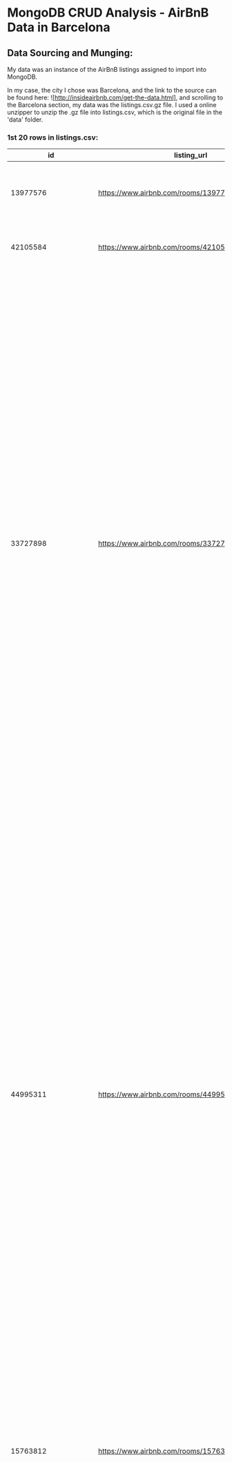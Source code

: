 # MongoDB CRUD Analysis - AirBnB Data in Barcelona
## Data Sourcing and Munging:

My data was an instance of the AirBnB listings assigned to import into MongoDB. 

In my case, the city I chose was Barcelona, and the link to the source can be found here: ![http://insideairbnb.com/get-the-data.html], and scrolling to the Barcelona section, my data was the listings.csv.gz file. I used a online unzipper to unzip the .gz file into listings.csv, which is the original file in the 'data' folder. 

### 1st 20 rows in listings.csv:

|id                |listing_url                                    |scrape_id     |last_scraped|source         |name                                                         |description                                                                                                                                                                                                                                                                                                                                                                                                                                                                                                                                                                                                                                                                                                                                                                                                                                                                                                                                                                                                                             |neighborhood_overview                                                                                                                                                                                                                                                                                                                                                                                                                                                                                                                                                                                                                                                                                                                                                                                                                                                                                                                                                                                                                   |picture_url                                                                                                               |host_id  |host_url                                   |host_name             |host_since|host_location          |host_about                                                                                                                                                                                                                                                                                                                                                                                                                                                                                                                                                                                                                                                                                                                                                                                                                                                                                                                                                                                                                                                                      |host_response_time|host_response_rate|host_acceptance_rate|host_is_superhost|host_thumbnail_url                                                                                        |host_picture_url                                                                                             |host_neighbourhood             |host_listings_count|host_total_listings_count|host_verifications              |host_has_profile_pic|host_identity_verified|neighbourhood              |neighbourhood_cleansed               |neighbourhood_group_cleansed|latitude          |longitude         |property_type              |room_type      |accommodates|bathrooms|bathrooms_text|bedrooms|beds|amenities                                                                                                                                                                                                                                                                                                                                                                                                                                                                                                                                                                                                                                                                                                                                                                                                                                                                                                                                                                                                                                                                                                                                                                                                                                                                                                                                                                                                           |price  |minimum_nights|maximum_nights|minimum_minimum_nights|maximum_minimum_nights|minimum_maximum_nights|maximum_maximum_nights|minimum_nights_avg_ntm|maximum_nights_avg_ntm|calendar_updated|has_availability|availability_30|availability_60|availability_90|availability_365|calendar_last_scraped|number_of_reviews|number_of_reviews_ltm|number_of_reviews_l30d|first_review|last_review|review_scores_rating|review_scores_accuracy|review_scores_cleanliness|review_scores_checkin|review_scores_communication|review_scores_location|review_scores_value|license    |instant_bookable|calculated_host_listings_count|calculated_host_listings_count_entire_homes|calculated_host_listings_count_private_rooms|calculated_host_listings_count_shared_rooms|reviews_per_month|
|------------------|-----------------------------------------------|--------------|------------|---------------|-------------------------------------------------------------|----------------------------------------------------------------------------------------------------------------------------------------------------------------------------------------------------------------------------------------------------------------------------------------------------------------------------------------------------------------------------------------------------------------------------------------------------------------------------------------------------------------------------------------------------------------------------------------------------------------------------------------------------------------------------------------------------------------------------------------------------------------------------------------------------------------------------------------------------------------------------------------------------------------------------------------------------------------------------------------------------------------------------------------|----------------------------------------------------------------------------------------------------------------------------------------------------------------------------------------------------------------------------------------------------------------------------------------------------------------------------------------------------------------------------------------------------------------------------------------------------------------------------------------------------------------------------------------------------------------------------------------------------------------------------------------------------------------------------------------------------------------------------------------------------------------------------------------------------------------------------------------------------------------------------------------------------------------------------------------------------------------------------------------------------------------------------------------|--------------------------------------------------------------------------------------------------------------------------|---------|-------------------------------------------|----------------------|----------|-----------------------|--------------------------------------------------------------------------------------------------------------------------------------------------------------------------------------------------------------------------------------------------------------------------------------------------------------------------------------------------------------------------------------------------------------------------------------------------------------------------------------------------------------------------------------------------------------------------------------------------------------------------------------------------------------------------------------------------------------------------------------------------------------------------------------------------------------------------------------------------------------------------------------------------------------------------------------------------------------------------------------------------------------------------------------------------------------------------------|------------------|------------------|--------------------|-----------------|----------------------------------------------------------------------------------------------------------|-------------------------------------------------------------------------------------------------------------|-------------------------------|-------------------|-------------------------|--------------------------------|--------------------|----------------------|---------------------------|-------------------------------------|----------------------------|------------------|------------------|---------------------------|---------------|------------|---------|--------------|--------|----|--------------------------------------------------------------------------------------------------------------------------------------------------------------------------------------------------------------------------------------------------------------------------------------------------------------------------------------------------------------------------------------------------------------------------------------------------------------------------------------------------------------------------------------------------------------------------------------------------------------------------------------------------------------------------------------------------------------------------------------------------------------------------------------------------------------------------------------------------------------------------------------------------------------------------------------------------------------------------------------------------------------------------------------------------------------------------------------------------------------------------------------------------------------------------------------------------------------------------------------------------------------------------------------------------------------------------------------------------------------------------------------------------------------------|-------|--------------|--------------|----------------------|----------------------|----------------------|----------------------|----------------------|----------------------|----------------|----------------|---------------|---------------|---------------|----------------|---------------------|-----------------|---------------------|----------------------|------------|-----------|--------------------|----------------------|-------------------------|---------------------|---------------------------|----------------------|-------------------|-----------|----------------|------------------------------|-------------------------------------------|--------------------------------------------|-------------------------------------------|-----------------|
|13977576          |https://www.airbnb.com/rooms/13977576          |20230314070701|2023-03-14  |previous scrape|Habitación individual es Barcelona                           |Mi alojamiento es bueno para aventureros y viajeros de negocios.                                                                                                                                                                                                                                                                                                                                                                                                                                                                                                                                                                                                                                                                                                                                                                                                                                                                                                                                                                        |                                                                                                                                                                                                                                                                                                                                                                                                                                                                                                                                                                                                                                                                                                                                                                                                                                                                                                                                                                                                                                        |https://a0.muscache.com/pictures/7a6e9767-bd4e-48f2-b5b8-55089e0392a4.jpg                                                 |64903899 |https://www.airbnb.com/users/show/64903899 |Carolina              |2016-03-29|Paris, France          |                                                                                                                                                                                                                                                                                                                                                                                                                                                                                                                                                                                                                                                                                                                                                                                                                                                                                                                                                                                                                                                                                |N/A               |N/A               |N/A                 |f                |https://a0.muscache.com/im/pictures/user/529cb931-774b-4efa-a37a-6d7752b37624.jpg?aki_policy=profile_small|https://a0.muscache.com/im/pictures/user/529cb931-774b-4efa-a37a-6d7752b37624.jpg?aki_policy=profile_x_medium|Sants-Montjuïc                 |1                  |1                        |['email', 'phone']              |t                   |t                     |                           |Hostafrancs                          |Sants-Montjuïc              |41.37254          |2.14485           |Private room in rental unit|Private room   |1           |         |1 bath        |1       |1   |["Essentials", "Iron", "Hangers", "Wifi", "Elevator", "Kitchen", "Washer", "Dryer"]                                                                                                                                                                                                                                                                                                                                                                                                                                                                                                                                                                                                                                                                                                                                                                                                                                                                                                                                                                                                                                                                                                                                                                                                                                                                                                                                 |$12.00 |1             |1125          |1                     |1                     |1125                  |1125                  |1.0                   |1125.0                |                |t               |0              |0              |0              |0               |2023-03-14           |1                |0                    |0                     |2016-07-13  |2016-07-13 |0.0                 |                      |                         |                     |                           |                      |                   |           |f               |1                             |0                                          |1                                           |0                                          |0.01             |
|42105584          |https://www.airbnb.com/rooms/42105584          |20230314070701|2023-03-14  |previous scrape|Habitación M&D                                               |<b>License number</b><br />Exempt                                                                                                                                                                                                                                                                                                                                                                                                                                                                                                                                                                                                                                                                                                                                                                                                                                                                                                                                                                                                       |                                                                                                                                                                                                                                                                                                                                                                                                                                                                                                                                                                                                                                                                                                                                                                                                                                                                                                                                                                                                                                        |https://a0.muscache.com/pictures/7342e586-6ea5-49e5-bbda-30e49f0c99d2.jpg                                                 |333969184|https://www.airbnb.com/users/show/333969184|Midian                |2020-02-06|Barcelona, Spain       |Soy brasileña  soy buena persona                                                                                                                                                                                                                                                                                                                                                                                                                                                                                                                                                                                                                                                                                                                                                                                                                                                                                                                                                                                                                                                |N/A               |N/A               |N/A                 |f                |https://a0.muscache.com/im/pictures/user/733c6ed4-ffe1-4db5-a219-33077aa41e07.jpg?aki_policy=profile_small|https://a0.muscache.com/im/pictures/user/733c6ed4-ffe1-4db5-a219-33077aa41e07.jpg?aki_policy=profile_x_medium|                               |1                  |2                        |['email', 'phone']              |t                   |t                     |                           |la Prosperitat                       |Nou Barris                  |41.43948          |2.1781            |Private room in rental unit|Private room   |1           |         |1 shared bath |        |1   |["Hot water", "Elevator", "Kitchen", "TV", "Smoking allowed"]                                                                                                                                                                                                                                                                                                                                                                                                                                                                                                                                                                                                                                                                                                                                                                                                                                                                                                                                                                                                                                                                                                                                                                                                                                                                                                                                                       |$25.00 |2             |1125          |2                     |2                     |1125                  |1125                  |2.0                   |1125.0                |                |t               |0              |0              |0              |0               |2023-03-14           |0                |0                    |0                     |            |           |                    |                      |                         |                     |                           |                      |                   |Exempt     |f               |1                             |0                                          |1                                           |0                                          |                 |
|33727898          |https://www.airbnb.com/rooms/33727898          |20230314070701|2023-03-14  |city scrape    |Spacious and bright apartment next to Plaza España           |Hi friends! Welcome to this apartment located near Plaza España for families, people in business trips and quiet/respectful groups only! If you are coming for business, many fairs are usually held in the conference hall right in front, and if you are on holidays, you'll also find some tourist spots nearby, as well as great public transportation options to visit the main city hot spots and the beach. The area where it's located has a mall, shops, bars, restaurants and playpens too!<br /><br /><b>The space</b><br />This beautiful apartment has 3 bedrooms, 1 bathroom, 1 toilet, a fully-equipped kitchen and a bright living room. We hope you enjoy your stay and feel at home in it!<br /><br /><b>License number</b><br />HUTB-008684                                                                                                                                                                                                                                                                          |The apartment is located in the Eixample quarter. Whatever you need you'll find it around: a TIC (Tourist Information Centre), lots of diverse shops, supermarkets, bars, restaurants, a big mall (Las Arenas), playpens, and many more!                                                                                                                                                                                                                                                                                                                                                                                                                                                                                                                                                                                                                                                                                                                                                                                                |https://a0.muscache.com/pictures/44066458-5997-446e-acd2-a8996b131132.jpg                                                 |251710733|https://www.airbnb.com/users/show/251710733|Magda                 |2019-03-28|                       |Hello! I'm Magda, nice to meet you! I wish you a great stay in Barcelona, one of the most beautiful cities in the world. If you need anything I'll help you gladly! Check my guidebook in case you want to know a bit more about specific city spots, as well as places to rest and enjoy our gastronomy.   Hola! Soy Magda, encantada de conocerte! Espero que pases una magnífica estancia en Barcelona, una de las ciudades más bonitas del mundo. Si necesitas cualquier cosa te ayudaré con mucho gusto. Echa un vistazo a mi guía de la ciudad si te apetece saber más sobre sus mejores lugares, tanto para visitar como para disfrutar de nuestra deliciosa gastronomía.                                                                                                                                                                                                                                                                                                                                                                                                |within an hour    |100%              |92%                 |t                |https://a0.muscache.com/im/pictures/user/57c4bc59-a3a0-429e-8438-904b57489588.jpg?aki_policy=profile_small|https://a0.muscache.com/im/pictures/user/57c4bc59-a3a0-429e-8438-904b57489588.jpg?aki_policy=profile_x_medium|Sant Antoni                    |4                  |4                        |['email', 'phone']              |t                   |t                     |Barcelona, Catalunya, Spain|Sant Antoni                          |Eixample                    |41.37585          |2.15412           |Entire rental unit         |Entire home/apt|5           |         |1.5 baths     |3       |5   |["Laundromat nearby", "Oven", "Window AC unit", "Toaster", "Wine glasses", "Drying rack for clothing", "Smoke alarm", "Cleaning products", "Freezer", "Fire extinguisher", "Children\u2019s dinnerware", "Coffee maker: Nespresso", "Microwave", "Hot water", "Radiant heating", "HDTV", "Carbon monoxide alarm", "Shampoo", "Conditioner", "High chair", "Iron", "Hair dryer", "Wifi", "Cooking basics", "Kitchen", "Free washer \u2013 In unit", "Shower gel", "Outlet covers", "Books and reading material", "Baking sheet", "Dining table", "Extra pillows and blankets", "Pack \u2019n play/Travel crib", "Single level home", "Host greets you", "Essentials", "Hot water kettle", "Hangers", "Elevator", "Paid parking off premises", "Dishes and silverware", "Coffee", "Bed linens", "Rice maker", "Clothing storage: closet", "Dishwasher", "Refrigerator", "Luggage dropoff allowed", "Blender", "First aid kit"]                                                                                                                                                                                                                                                                                                                                                                                                                                                                                        |$300.00|4             |30            |4                     |4                     |1125                  |1125                  |4.0                   |1125.0                |                |t               |22             |48             |74             |164             |2023-03-14           |30               |18                   |1                     |2019-04-19  |2023-02-21 |5.0                 |4.97                  |4.97                     |5.0                  |5.0                        |4.83                  |4.73               |HUTB-008684|f               |4                             |4                                          |0                                           |0                                          |0.63             |
|44995311          |https://www.airbnb.com/rooms/44995311          |20230314070701|2023-03-14  |city scrape    |Single Room, City Center, Private Bathroom                   |Goya Hostel is a hostel located in the center of Barcelona, next to Urquinaona and Plaça Catalunya. We offer rooms with private bathrooms and a communal lounge with sofas, reading area and coffee machine. All rooms have TV, air conditioning, heating, free high-speed WiFi connection and access to the hostel's terrace. The hostel has a reception and cleaning team ready to help you and make you feel at home.<br /><br /><b>The space</b><br />Our single rooms offer a comfortable double bed, TV, wardrobe, private bathroom inside the room, air conditioning with remote control, heating and free high-speed WiFi internet access.<br /><br />The bathroom has a shower and sink; as well as all the necessary personal hygiene amenities (gel, shampoo, hair dryer ...).<br /><br /><b>Guest access</b><br />The room and bathroom are rented independently, the guest has access to shared common areas such as the reception, the reading room or the rear terrace.<br /><br /><b>Other things to note</b><br />Tasa |The Eixample, which translates as "widening" because it is the newest part of the city, is a large area north of Plaça de Catalunya to the left and Passeig de Gràcia to the right.<br /><br />In fact, this place is an extension of the city that benefited a lot thanks to the ingenious urban planning that was in the hands of the Catalan engineer Cerdá during the 1850s. Cerdá had a weakness for straight lines, which is why the entire area is arranged on a grid and each block has an internal patio. This means that it is very difficult to get lost in the Eixample and, as a consequence, very easy to find places.<br /><br />Today, the Eixample is famous because most of Barcelona's art nouveau masterpieces are located there and because it is a high-class residential area with many shops.<br /><br />The right part of the Eixample is the oldest and therefore has a more impressive architecture, although in reality there is not a great difference between the two parts.<br /><br />The Passeig de Grà|https://a0.muscache.com/pictures/af651bc2-8dff-4815-8294-da4390e68713.jpg                                                 |363074093|https://www.airbnb.com/users/show/363074093|Hostal                |2020-08-18|Barcelona, Spain       |Ubicado en el Eixample de Barcelona, junto a Plaça Catalunya, el Hostal Goya ofrece 19 cómodas y acogedoras habitaciones; así como un trato cercano y familiar a todos sus clientes. Nuestras habitaciones disponen de baño privado y todo lo necesario para hacerte sentir como en casa.   Además, contamos con zonas comunes donde puedes relajarte mientras lees o disfrutas de un café tras un día explorando la increíble ciudad de Barcelona.   Todo el equipo de Hostal Goya hará que tu estancia con nosotros sea inolvidable. ¡Te esperamos!                                                                                                                                                                                                                                                                                                                                                                                                                                                                                                                           |within an hour    |92%               |100%                |f                |https://a0.muscache.com/im/pictures/user/f55f6d97-2a80-4a1a-91be-487f5422bdd3.jpg?aki_policy=profile_small|https://a0.muscache.com/im/pictures/user/f55f6d97-2a80-4a1a-91be-487f5422bdd3.jpg?aki_policy=profile_x_medium|                               |7                  |8                        |['email', 'phone']              |t                   |t                     |Barcelona, Catalunya, Spain|la Dreta de l'Eixample               |Eixample                    |41.3889           |2.17272           |Private room in hostel     |Private room   |1           |         |1 private bath|1       |1   |["Smoke alarm", "Fire extinguisher", "Hot water", "Shampoo", "Air conditioning", "Iron", "Hair dryer", "Wifi", "Shower gel", "Extra pillows and blankets", "Essentials", "Hangers", "Paid parking off premises", "Bed linens", "Lock on bedroom door", "Private entrance", "Breakfast", "Private living room", "Luggage dropoff allowed", "Heating", "Long term stays allowed", "TV", "First aid kit"]                                                                                                                                                                                                                                                                                                                                                                                                                                                                                                                                                                                                                                                                                                                                                                                                                                                                                                                                                                                                              |$83.00 |1             |1125          |1                     |3                     |15                    |15                    |1.6                   |15.0                  |                |t               |3              |21             |30             |233             |2023-03-14           |11               |9                    |0                     |2021-11-25  |2022-11-23 |4.82                |4.91                  |4.73                     |4.91                 |4.64                       |4.91                  |4.73               |HUTB-265656|t               |7                             |1                                          |6                                           |0                                          |0.69             |
|15763812          |https://www.airbnb.com/rooms/15763812          |20230314070701|2023-03-14  |city scrape    |HABITACIÓN PLAZA ESPAÑA                                      |Lugares de interés: Poble Espanyol, CaixaForum Barcelona, y El Sortidor. Te va a encantar mi lugar debido a la ubicación, la gente, el ambiente, las zonas exteriores, y El vecindario. Mi alojamiento es bueno para parejas y viajeros de negocios.<br /><br /><b>License number</b><br />Exempt                                                                                                                                                                                                                                                                                                                                                                                                                                                                                                                                                                                                                                                                                                                                       |                                                                                                                                                                                                                                                                                                                                                                                                                                                                                                                                                                                                                                                                                                                                                                                                                                                                                                                                                                                                                                        |https://a0.muscache.com/pictures/1bccbbbc-4b78-4de6-af8d-1d96494c183d.jpg                                                 |101927904|https://www.airbnb.com/users/show/101927904|James                 |2016-10-31|Barcelona, Spain       |Casa de familia amable, agradable y servicial.                                                                                                                                                                                                                                                                                                                                                                                                                                                                                                                                                                                                                                                                                                                                                                                                                                                                                                                                                                                                                                  |within an hour    |100%              |100%                |f                |https://a0.muscache.com/im/pictures/user/1884abad-9226-4293-852f-fb0337eef549.jpg?aki_policy=profile_small|https://a0.muscache.com/im/pictures/user/1884abad-9226-4293-852f-fb0337eef549.jpg?aki_policy=profile_x_medium|El Poble-sec                   |1                  |2                        |['email', 'phone']              |t                   |t                     |                           |el Poble Sec                         |Sants-Montjuïc              |41.37271          |2.15723           |Private room in rental unit|Private room   |2           |         |1 shared bath |1       |    |["Shampoo", "Essentials", "Iron", "Hair dryer", "Hangers", "Wifi", "Heating", "Elevator", "Washer"]                                                                                                                                                                                                                                                                                                                                                                                                                                                                                                                                                                                                                                                                                                                                                                                                                                                                                                                                                                                                                                                                                                                                                                                                                                                                                                                 |$38.00 |2             |1125          |2                     |2                     |1125                  |1125                  |2.0                   |1125.0                |                |t               |5              |7              |10             |21              |2023-03-14           |70               |5                    |5                     |2017-01-03  |2023-03-03 |4.75                |4.9                   |4.94                     |4.96                 |4.67                       |4.88                  |4.6                |Exempt     |t               |1                             |0                                          |1                                           |0                                          |0.93             |
|803393140432518554|https://www.airbnb.com/rooms/803393140432518554|20230314070701|2023-03-14  |city scrape    |New Amazing 2 bedroom apartment in Rambla del                |Beautiful 2 bedroom apartment in one of the best streets in Barcelona. Full bathroom with  bathtub, 2 double bedroom (1 queen size bed and 1 twin bed). It also has a private balcony and parking available in the same building.<br /><br /><b>The space</b><br />Beautiful 2 bedroom apartment in one of the best streets in Barcelona. Full bathroom with  bathtub, 2 double bedroom (1 queen size bed and 2 single beds). It also has a private balcony and parking available in the same building. <br /> <br />The apartment is 66m2, big open space living room that is 25m2 with a sofa bed, in case you need it.  <br />The apartment is fully equipped with washing machine, dishwasher, tv, wifi, microwave, cooking pans, pots... <br /> <br />Just 15 minutes walking the bogatell beach in barcelona city. 4 metro stops from the city center. The apartment is located in "La Rambla del Poblenou" street, which has plenty of bars and restaurants and is the heart of the Poblenou neighborhood.  <br /> <br />You can |                                                                                                                                                                                                                                                                                                                                                                                                                                                                                                                                                                                                                                                                                                                                                                                                                                                                                                                                                                                                                                        |https://a0.muscache.com/pictures/prohost-api/Hosting-803393140432518554/original/6bbe0280-1d0c-4755-9c6b-b0314b251c22.jpeg|127482361|https://www.airbnb.com/users/show/127482361|Apkeys                |2017-04-25|Barcelona, Spain       |En Apkeys trabajamos para que nuestros huéspedes disfruten de su estancia en nuestros apartamentos. Ofrecemos servicios de atención a nuestros clientes con el fin de que dispongan de todo el tiempo posible para disfrutar de la ciudad.                                                                                                                                                                                                                                                                                                                                                                                                                                                                                                                                                                                                                                                                                                                                                                                                                                      |within an hour    |100%              |99%                 |f                |https://a0.muscache.com/im/pictures/user/1f96fa43-6968-4672-acd0-35efcd9bfad7.jpg?aki_policy=profile_small|https://a0.muscache.com/im/pictures/user/1f96fa43-6968-4672-acd0-35efcd9bfad7.jpg?aki_policy=profile_x_medium|La Barceloneta                 |9                  |17                       |['email', 'phone']              |t                   |t                     |                           |el Poblenou                          |Sant Martí                  |41.40377585637154 |2.195743910898761 |Entire rental unit         |Entire home/apt|5           |         |1 bath        |2       |4   |["Coffee maker", "Oven", "Toaster", "Wine glasses", "Freezer", "Washer", "Microwave", "Hot water", "Shampoo", "Air conditioning", "Iron", "Stove", "Hair dryer", "Wifi", "Cooking basics", "Kitchen", "Single level home", "Essentials", "Patio or balcony", "Hangers", "Elevator", "Bathtub", "Dishes and silverware", "Bed linens", "Dedicated workspace", "Refrigerator", "Heating", "Long term stays allowed", "TV"]                                                                                                                                                                                                                                                                                                                                                                                                                                                                                                                                                                                                                                                                                                                                                                                                                                                                                                                                                                                            |$125.00|1             |1125          |2                     |4                     |1125                  |1125                  |3.9                   |1125.0                |                |t               |8              |22             |37             |285             |2023-03-14           |1                |1                    |1                     |2023-02-15  |2023-02-15 |4.0                 |4.0                   |3.0                      |4.0                  |4.0                        |4.0                   |3.0                |HUTB-008725|f               |8                             |8                                          |0                                           |0                                          |1                |
|780199485511285785|https://www.airbnb.com/rooms/780199485511285785|20230314070701|2023-03-14  |city scrape    |Cozy apartment very central                                  |<b>License number</b><br />HUTB-011172                                                                                                                                                                                                                                                                                                                                                                                                                                                                                                                                                                                                                                                                                                                                                                                                                                                                                                                                                                                                  |Very very central neighborhood, full of life. Surrounded by bars, restaurants, supermarkets, all very close.                                                                                                                                                                                                                                                                                                                                                                                                                                                                                                                                                                                                                                                                                                                                                                                                                                                                                                                            |https://a0.muscache.com/pictures/miso/Hosting-780199485511285785/original/7383666b-b6ef-49a4-aefc-5336c1a2cb6b.jpeg       |280611660|https://www.airbnb.com/users/show/280611660|Diana                 |2019-07-30|                       |                                                                                                                                                                                                                                                                                                                                                                                                                                                                                                                                                                                                                                                                                                                                                                                                                                                                                                                                                                                                                                                                                |within an hour    |98%               |100%                |f                |https://a0.muscache.com/im/pictures/user/34041aeb-fc9c-42ee-b5cc-f5adf04bb6d3.jpg?aki_policy=profile_small|https://a0.muscache.com/im/pictures/user/34041aeb-fc9c-42ee-b5cc-f5adf04bb6d3.jpg?aki_policy=profile_x_medium|                               |3                  |6                        |['email', 'phone']              |t                   |t                     |Barcelona, Catalunya, Spain|l'Antiga Esquerra de l'Eixample      |Eixample                    |41.38494          |2.15889           |Entire rental unit         |Entire home/apt|5           |         |1 bath        |2       |4   |["Host greets you", "Dedicated workspace", "Wifi", "Kitchen", "TV", "Washer", "Smoking allowed"]                                                                                                                                                                                                                                                                                                                                                                                                                                                                                                                                                                                                                                                                                                                                                                                                                                                                                                                                                                                                                                                                                                                                                                                                                                                                                                                    |$93.00 |3             |365           |3                     |3                     |365                   |365                   |3.0                   |365.0                 |                |t               |5              |10             |12             |246             |2023-03-14           |5                |5                    |2                     |2023-01-10  |2023-02-21 |5.0                 |5.0                   |5.0                      |4.8                  |4.8                        |5.0                   |5.0                |HUTB-011172|t               |3                             |3                                          |0                                           |0                                          |2.34             |
|838145051667285647|https://www.airbnb.com/rooms/838145051667285647|20230314070701|2023-03-14  |city scrape    |2 bedroom city center apartment in Barcelona                 |This beautiful apartment has two bedrooms, one double, one single and one bathroom, it is perfect for couples with one child, or to have an extra guest room, it has a modern decoration with a touch of comfort and warmth.<br /><br />The apartment is located in the heart of the city, surrounded by local stores, restaurants and entertainment areas, 5 minutes walk from Plaza Catalunya, very well connected with all kinds of public transport.                                                                                                                                                                                                                                                                                                                                                                                                                                                                                                                                                                                |                                                                                                                                                                                                                                                                                                                                                                                                                                                                                                                                                                                                                                                                                                                                                                                                                                                                                                                                                                                                                                        |https://a0.muscache.com/pictures/miso/Hosting-838145051667285647/original/37448862-2737-47d3-8988-4500147913c7.jpeg       |3775349  |https://www.airbnb.com/users/show/3775349  |Caterina              |2012-10-06|Barcelona, Spain       |We manage wonderful furnished and fully equipped apartments. We offer a professional service, providing the best customer care to make the most of your corporate stay or for your vacation.  Our Serviced Apartments in Barcelona are located in the main neighborhoods, near the sea side, city center, finantial district and much more.   You can contact us at any time to help you find the best option for your stay.                                                                                                                                                                                                                                                                                                                                                                                                                                                                                                                                                                                                                                                    |within a few hours|88%               |94%                 |f                |https://a0.muscache.com/im/pictures/user/3b037c47-f952-480c-9816-cdd6c47481f5.jpg?aki_policy=profile_small|https://a0.muscache.com/im/pictures/user/3b037c47-f952-480c-9816-cdd6c47481f5.jpg?aki_policy=profile_x_medium|El Gòtic                       |43                 |64                       |['phone']                       |t                   |t                     |                           |el Raval                             |Ciutat Vella                |41.384397942262446|2.170270690100298 |Entire rental unit         |Entire home/apt|3           |         |1 bath        |2       |2   |["Air conditioning", "Wifi", "Kitchen", "TV", "Washer"]                                                                                                                                                                                                                                                                                                                                                                                                                                                                                                                                                                                                                                                                                                                                                                                                                                                                                                                                                                                                                                                                                                                                                                                                                                                                                                                                                             |$99.00 |32            |365           |32                    |32                    |365                   |365                   |32.0                  |365.0                 |                |t               |11             |41             |71             |251             |2023-03-14           |0                |0                    |0                     |            |           |                    |                      |                         |                     |                           |                      |                   |           |t               |42                            |41                                         |0                                           |0                                          |                 |
|38091474          |https://www.airbnb.com/rooms/38091474          |20230314070701|2023-03-14  |previous scrape|Cosy apartment next to Sagrada Familia I                     |Recently renovated, with two bedrooms, two bathrooms and a bright living room with  an open kitchen, ideal for spending some time with family or friends.<br /><br /><b>The space</b><br />The first room contains a double bed and a double sofa bed in the lounge area. The apartment consists of closets and drawers to store belongings during your stay. The south orientation of the property will allow you to enjoy the sun throughout the day.<br /><br /><b>Other things to note</b><br />-BOOKING CONDITIONS: <br />To be paid during the arrival (not included in the final price):<br />Compulsory tourist tax: 4€/person/night. Children under 16 years old do not pay the tax. <br /><br />IMPORTANT: As of April 1, 2023, the Barcelona City Council surcharge will undergo an increase so the tourist tax will become 5€ per person/night.<br /><br />During check-in you will have to provide us with a valid ID card or passport of the guests. <br />POSSIBLE ADDITIONAL CHARGES: <br />-CHECK-IN BETWEEN 18:00 – 21|The area in which the property is located is quiet and safe, ideal for people who want to enjoy the city at its finest.                                                                                                                                                                                                                                                                                                                                                                                                                                                                                                                                                                                                                                                                                                                                                                                                                                                                                                                 |https://a0.muscache.com/pictures/ec166f36-c03a-4f3a-8796-7fda464f8d3b.jpg                                                 |1391607  |https://www.airbnb.com/users/show/1391607  |Aline I Andrea        |2011-11-10|Barcelona, Spain       |Hi! We are Andrea and Aline and we work for a company specialized in short term rentals.  We’ve traveled around the world and this job gave us the opportunity to meet other people from different cultures and nationalities, as well as share our experiences with them. It would be our pleasure to welcome you into our apartments and make you feel like you are in your own home! Hosting people in our apartments is not just our job, it is our true passion.                                                                                                                                                                                                                                                                                                                                                                                                                                                                                                                                                                                                           |within a few hours|98%               |98%                 |f                |https://a0.muscache.com/im/pictures/user/274a7270-18c8-433c-bed4-8d94a4f133de.jpg?aki_policy=profile_small|https://a0.muscache.com/im/pictures/user/274a7270-18c8-433c-bed4-8d94a4f133de.jpg?aki_policy=profile_x_medium|el Fort Pienc                  |119                |163                      |['email', 'phone']              |t                   |t                     |Barcelona, Catalunya, Spain|el Camp de l'Arpa del Clot           |Sant Martí                  |41.41032          |2.18041           |Entire rental unit         |Entire home/apt|3           |         |1 bath        |1       |2   |["Shampoo", "Essentials", "Air conditioning", "Iron", "Hair dryer", "Hangers", "Wifi", "Heating", "Elevator", "Dishes and silverware", "TV", "Washer", "Paid crib - available upon request"]                                                                                                                                                                                                                                                                                                                                                                                                                                                                                                                                                                                                                                                                                                                                                                                                                                                                                                                                                                                                                                                                                                                                                                                                                        |$107.00|3             |32            |2                     |3                     |32                    |32                    |3.0                   |32.0                  |                |t               |8              |34             |61             |172             |2023-03-14           |37               |24                   |3                     |2019-10-22  |2023-03-04 |4.05                |4.27                  |4.3                      |3.81                 |3.86                       |4.19                  |4.03               |HUTB-000776|f               |121                           |121                                        |0                                           |0                                          |0.90             |
|23035068          |https://www.airbnb.com/rooms/23035068          |20230314070701|2023-03-14  |previous scrape|SIMPLES HABITACION DOBLE BARCELONA                           |Habitación doble simples en Barcelona, un lugar familiar y tranquilo                                                                                                                                                                                                                                                                                                                                                                                                                                                                                                                                                                                                                                                                                                                                                                                                                                                                                                                                                                    |En frente de casa tenemos un supermercado , en la esquina una farmacia , autobús , metro se puede ir caminando para la sagrada familia y admirar el paisaje                                                                                                                                                                                                                                                                                                                                                                                                                                                                                                                                                                                                                                                                                                                                                                                                                                                                             |https://a0.muscache.com/pictures/48dc2124-f678-4fbf-97d8-b600f5549bcd.jpg                                                 |130367324|https://www.airbnb.com/users/show/130367324|Bruna                 |2017-05-15|Barcelona, Spain       |                                                                                                                                                                                                                                                                                                                                                                                                                                                                                                                                                                                                                                                                                                                                                                                                                                                                                                                                                                                                                                                                                |N/A               |N/A               |N/A                 |f                |https://a0.muscache.com/im/pictures/user/9e957793-11ba-4d36-ad1c-892cb5918a3c.jpg?aki_policy=profile_small|https://a0.muscache.com/im/pictures/user/9e957793-11ba-4d36-ad1c-892cb5918a3c.jpg?aki_policy=profile_x_medium|                               |1                  |1                        |['email', 'phone']              |t                   |t                     |Barcelona, Catalunya, Spain|Navas                                |Sant Andreu                 |41.41876          |2.18777           |Private room in condo      |Private room   |2           |         |1 shared bath |1       |1   |["Hot water", "Host greets you", "Paid parking on premises", "Air conditioning", "Essentials", "Elevator", "Wifi", "Paid parking off premises", "Private entrance"]                                                                                                                                                                                                                                                                                                                                                                                                                                                                                                                                                                                                                                                                                                                                                                                                                                                                                                                                                                                                                                                                                                                                                                                                                                                 |$30.00 |2             |7             |2                     |2                     |7                     |7                     |2.0                   |7.0                   |                |t               |0              |0              |0              |0               |2023-03-14           |1                |0                    |0                     |2018-02-24  |2018-02-24 |3.0                 |3.0                   |4.0                      |3.0                  |3.0                        |4.0                   |4.0                |           |f               |1                             |0                                          |1                                           |0                                          |0.02             |
|563588511729472297|https://www.airbnb.com/rooms/563588511729472297|20230314070701|2023-03-14  |city scrape    |Bonita habitación doble en Gràcia                            |La habitación es interior y tiene dos ventanas que dan hacia un patio interior de luces que hace que la habitación tenga un toque de luminosidad justa para hacer de tu espacio personal un lugar agradable y genial para descansar. Tiene una cama individual super cómoda, pensada para tu confort, equipada con todo lo necesario como nórdico y cojines extra. Tienes también dentro un escritorio con lampara de estudio, silla, una mesita de noche y un armario abierto.<br /><br /><b>Other things to note</b><br />The price of the room includes all the expenses and services described later in this text.  The minimum accepted rental stay is for 32 nights. Under any circumstances we do not take touristic stays. We only accept mid-long term stays for students and young professionals for home use. We offer contract lengths ranging form 32 days till 6 months and you can make as many contract extensions as you wish for successive periods of maximum 6 months each extension. The initial maximum duration o|                                                                                                                                                                                                                                                                                                                                                                                                                                                                                                                                                                                                                                                                                                                                                                                                                                                                                                                                                                                                                                        |https://a0.muscache.com/pictures/miso/Hosting-563588511729472297/original/a6d7061d-47a8-48b0-832e-9ef22d2518d3.jpeg       |36607755 |https://www.airbnb.com/users/show/36607755 |Igor                  |2015-06-24|Barcelona, Spain       |                                                                                                                                                                                                                                                                                                                                                                                                                                                                                                                                                                                                                                                                                                                                                                                                                                                                                                                                                                                                                                                                                |within a day      |60%               |65%                 |f                |https://a0.muscache.com/im/users/36607755/profile_pic/1435148699/original.jpg?aki_policy=profile_small    |https://a0.muscache.com/im/users/36607755/profile_pic/1435148699/original.jpg?aki_policy=profile_x_medium    |Dreta de l'Eixample            |120                |121                      |['email', 'phone']              |t                   |f                     |                           |la Vila de Gràcia                    |Gràcia                      |41.40459          |2.15116           |Private room in rental unit|Private room   |1           |         |5 shared baths|1       |1   |["Washer", "Wifi", "Lock on bedroom door", "Dedicated workspace"]                                                                                                                                                                                                                                                                                                                                                                                                                                                                                                                                                                                                                                                                                                                                                                                                                                                                                                                                                                                                                                                                                                                                                                                                                                                                                                                                                   |$29.00 |32            |365           |32                    |32                    |365                   |365                   |32.0                  |365.0                 |                |t               |29             |59             |89             |364             |2023-03-14           |0                |0                    |0                     |            |           |                    |                      |                         |                     |                           |                      |                   |Exempt     |f               |120                           |0                                          |120                                         |0                                          |                 |
|731044538005221854|https://www.airbnb.com/rooms/731044538005221854|20230314070701|2023-03-14  |city scrape    |3 Bedroom apartment Sant Pau                                 |Three bedroom apartment near by Hospital de Sant Pau and Sagrada Familia. The large windows allow for plenty of natural light to enter the apartment, giving it a feeling of Summer all year round. The apartment is fully equipped with all the necessities for an enjoyable stay in Barcelona.  We provide bed linen, towels and free wifi in the apartment. The apartment is well connected with the main tourist spots in Barcelona with metro.<br /><br /><b>The space</b><br />Please, take note the bedrooms will be open according to the number of guests staying at the apartment.<br /><br /><b>Guest access</b><br />The apartment is private for the guests with their own keys and access. They only share the main entrance and the elevator with other guests.<br /><br /><b>Other things to note</b><br />Upon arrival, guests must check in at reception, which is located on the 6th floor of the building and is also Hotel Everest's reception. We request that our guest sign a contract which will be filled out |                                                                                                                                                                                                                                                                                                                                                                                                                                                                                                                                                                                                                                                                                                                                                                                                                                                                                                                                                                                                                                        |https://a0.muscache.com/pictures/miso/Hosting-731044538005221854/original/3103c0f3-6ae9-4112-9398-4781b89998f2.jpeg       |10704    |https://www.airbnb.com/users/show/10704    |Weflating             |2009-03-19|Barcelona, Spain       |Hola! Somos Weflating Apartments un equipo de gente joven con más de 10 años de experiencia en el sector, enamorados de nuestra ciudad. Nos dedicamos a la gestión de apartamentos turísticos ofreciendo un trato próximo y desenfadado pero a la vez profesional, con atención las 24h del día, un equipo internacional ( hablamos italiano, inglés, francés, alemán y español nativos) y muchas ganas de hacerte sentir como en casa.  No dudes en contactarnos si tienes algún tipo de duda acerca de la ciudad o cualquiera de las propiedades que ofertamos, estamos aquí para ayudarte.   Un saludo!  Weflating Team                                                                                                                                                                                                                                                                                                                                                                                                                                                      |within an hour    |84%               |95%                 |f                |https://a0.muscache.com/im/pictures/user/8607dcbf-389c-451b-bae9-7a8cadadd67a.jpg?aki_policy=profile_small|https://a0.muscache.com/im/pictures/user/8607dcbf-389c-451b-bae9-7a8cadadd67a.jpg?aki_policy=profile_x_medium|Les Corts                      |36                 |58                       |['email', 'phone', 'work_email']|t                   |t                     |                           |el Baix Guinardó                     |Horta-Guinardó              |41.41034          |2.17258           |Entire serviced apartment  |Entire home/apt|4           |         |1 bath        |3       |4   |["Shared patio or balcony", "Shampoo", "Essentials", "Air conditioning", "Iron", "Hair dryer", "Crib", "Wifi", "Heating", "Self check-in", "Cooking basics", "Kitchen", "TV", "Dishes and silverware", "Building staff"]                                                                                                                                                                                                                                                                                                                                                                                                                                                                                                                                                                                                                                                                                                                                                                                                                                                                                                                                                                                                                                                                                                                                                                                            |$127.00|2             |365           |2                     |3                     |365                   |365                   |2.2                   |365.0                 |                |t               |10             |26             |41             |125             |2023-03-14           |2                |2                    |0                     |2022-10-23  |2023-01-27 |3.0                 |3.0                   |3.5                      |4.0                  |3.0                        |3.5                   |3.0                |HUTB-000607|t               |27                            |22                                         |3                                           |0                                          |0.42             |
|42703123          |https://www.airbnb.com/rooms/42703123          |20230314070701|2023-03-14  |city scrape    |STUNNING APARTMENT IN EIXAMPLE                               |Nice and cozy artsy apartment fully refurnished with top materials in city center. Near Entenza station. Minimum stay 1 month<br /><br /><b>License number</b><br />Exempt                                                                                                                                                                                                                                                                                                                                                                                                                                                                                                                                                                                                                                                                                                                                                                                                                                                              |                                                                                                                                                                                                                                                                                                                                                                                                                                                                                                                                                                                                                                                                                                                                                                                                                                                                                                                                                                                                                                        |https://a0.muscache.com/pictures/miso/Hosting-42703123/original/5c528cd3-798b-421c-965d-5484b90dc25b.jpeg                 |21002274 |https://www.airbnb.com/users/show/21002274 |Juan                  |2014-09-06|Barcelona, Spain       |Hi, My name is Juan. I am 30 years old and I am an interior designer. I am back in Barcelona after years living in Paris and US. I am a nice and friendly person and I love to travel. I am very athletic and I like reading. I am super curios and I'd be happy to help you discover amazing restaurants and places in my own city.                                                                                                                                                                                                                                                                                                                                                                                                                                                                                                                                                                                                                                                                                                                                            |within a day      |50%               |N/A                 |f                |https://a0.muscache.com/im/users/21002274/profile_pic/1410009068/original.jpg?aki_policy=profile_small    |https://a0.muscache.com/im/users/21002274/profile_pic/1410009068/original.jpg?aki_policy=profile_x_medium    |                               |1                  |2                        |['email', 'phone']              |t                   |t                     |                           |la Nova Esquerra de l'Eixample       |Eixample                    |41.38431          |2.14766           |Entire rental unit         |Entire home/apt|4           |         |1 bath        |1       |2   |["Hot water", "Carbon monoxide alarm", "Shampoo", "Essentials", "Air conditioning", "Iron", "Hair dryer", "Smoke alarm", "Heating", "Wifi", "Kitchen", "TV", "Washer", "Dryer"]                                                                                                                                                                                                                                                                                                                                                                                                                                                                                                                                                                                                                                                                                                                                                                                                                                                                                                                                                                                                                                                                                                                                                                                                                                     |$140.00|31            |65            |31                    |31                    |65                    |65                    |31.0                  |65.0                  |                |t               |30             |60             |90             |365             |2023-03-14           |0                |0                    |0                     |            |           |                    |                      |                         |                     |                           |                      |                   |Exempt     |f               |1                             |1                                          |0                                           |0                                          |                 |
|51444586          |https://www.airbnb.com/rooms/51444586          |20230314070701|2023-03-14  |city scrape    |Nice room in the center of Barcelona!!!                      |Habitación doble en el centro de Barcelona.<br />Room in the center of Barcelona.                                                                                                                                                                                                                                                                                                                                                                                                                                                                                                                                                                                                                                                                                                                                                                                                                                                                                                                                                       |                                                                                                                                                                                                                                                                                                                                                                                                                                                                                                                                                                                                                                                                                                                                                                                                                                                                                                                                                                                                                                        |https://a0.muscache.com/pictures/42a71124-c2fd-45c9-bb91-92ca234aa9c4.jpg                                                 |64449113 |https://www.airbnb.com/users/show/64449113 |Jazz'S House          |2016-03-25|Barcelona, Spain       |                                                                                                                                                                                                                                                                                                                                                                                                                                                                                                                                                                                                                                                                                                                                                                                                                                                                                                                                                                                                                                                                                |within a day      |74%               |29%                 |f                |https://a0.muscache.com/im/pictures/user/92a0154d-1eb8-4c05-afbd-74559704cfe9.jpg?aki_policy=profile_small|https://a0.muscache.com/im/pictures/user/92a0154d-1eb8-4c05-afbd-74559704cfe9.jpg?aki_policy=profile_x_medium|                               |1                  |4                        |['email', 'phone']              |t                   |t                     |                           |el Raval                             |Ciutat Vella                |41.37671          |2.1691            |Private room in rental unit|Private room   |1           |         |1 shared bath |1       |    |["Dedicated workspace", "Essentials", "Air conditioning", "Iron", "Refrigerator", "Patio or balcony", "Hair dryer", "Wifi", "Smoking allowed", "Cooking basics", "Kitchen", "TV", "Dishes and silverware", "Children\u2019s dinnerware", "Pets allowed"]                                                                                                                                                                                                                                                                                                                                                                                                                                                                                                                                                                                                                                                                                                                                                                                                                                                                                                                                                                                                                                                                                                                                                            |$41.00 |31            |1125          |31                    |31                    |1125                  |1125                  |31.0                  |1125.0                |                |t               |5              |28             |58             |333             |2023-03-14           |0                |0                    |0                     |            |           |                    |                      |                         |                     |                           |                      |                   |           |f               |1                             |0                                          |1                                           |0                                          |                 |
|832581313850426046|https://www.airbnb.com/rooms/832581313850426046|20230314070701|2023-03-14  |city scrape    |Habitación en Sagrada Familia                                |Disfruta de la sencillez de este alojamiento tranquilo y céntrico.<br />La habitación cuenta con todo lo necesario para una estupenda estancia. Tiene cama doble y ventana al exterior, toallas, wifi  y escritorio. Es muy cómoda.<br /><br />Se encuentra en un apartamento con balcón y muy luminoso de 90m2 a 150 mt de la Sagrada Familia. La zona es tranquila con supermercados, bares y restaurantes, dos líneas de metro y muchos autobuses. <br />Podrás ir andando a todas las atracciones o rentar una bici a 10mt del piso.<br /><br /><b>The space</b><br />La habitación se encuentra en un apartamento de 90m2. Compartirás con nosotros los espacios comunes de los que puedes hacer total uso.<br />El piso en total tiene tres habitaciones (que son ocupadas por mí y un amigo) y un baño completo más.<br /><br /><b>Guest access</b><br />Tienes disponible la cocina con todo lo necesario para cocinar en caso de que te apetezca.  También la sala con TV, el comedor y el balcón que da a la calle.<br /><br /|Podrás encontrar todo lo necesario para que tu estancia en Barcelona sea la mejor.<br />Además de la emblemática Sagrada Familia estarás rodead@ de comercios, restaurantes, bares. Estarás cerca de TODAS los atracciones de Barcelona a tan solo unos minutos andando.                                                                                                                                                                                                                                                                                                                                                                                                                                                                                                                                                                                                                                                                                                                                                                |https://a0.muscache.com/pictures/miso/Hosting-832581313850426046/original/73583e38-8565-4d6a-9c08-faf4ca85d059.png        |12962981 |https://www.airbnb.com/users/show/12962981 |Ana                   |2014-03-09|                       |En tan lindo es descubrir los lugares que te llenan el alma, la vista y el paladar!   Y tan bonito recibir a viajeros que quieran descubrir la ciudad que elegí para vivir. Sin dudas podré ayudarte con tu viaje a Barcelona. No solo compartimos nuestra casa sino que te damos los mejores tips para que aproveches bien el tiempo en la ciudad y lo disfrutes. En insta soy conurbanaencatalunya (para recordar de dónde vengo y dónde elijo estar)                                                                                                                                                                                                                                                                                                                                                                                                                                                                                                                                                                                                                         |N/A               |N/A               |N/A                 |f                |https://a0.muscache.com/im/users/12962981/profile_pic/1396892297/original.jpg?aki_policy=profile_small    |https://a0.muscache.com/im/users/12962981/profile_pic/1396892297/original.jpg?aki_policy=profile_x_medium    |                               |1                  |1                        |['email', 'phone']              |t                   |t                     |Barcelona, Catalunya, Spain|la Dreta de l'Eixample               |Eixample                    |41.402330795003024|2.1701883813015495|Private room in rental unit|Private room   |2           |         |1 shared bath |1       |1   |["City skyline view", "Host greets you", "Air conditioning", "Wifi", "Kitchen", "TV", "Washer"]                                                                                                                                                                                                                                                                                                                                                                                                                                                                                                                                                                                                                                                                                                                                                                                                                                                                                                                                                                                                                                                                                                                                                                                                                                                                                                                     |$44.00 |31            |40            |31                    |31                    |40                    |40                    |31.0                  |40.0                  |                |f               |28             |58             |85             |360             |2023-03-14           |0                |0                    |0                     |            |           |                    |                      |                         |                     |                           |                      |                   |           |f               |1                             |0                                          |1                                           |0                                          |                 |
|46524035          |https://www.airbnb.com/rooms/46524035          |20230314070701|2023-03-14  |city scrape    |072. Fútbol 5 Apartment                                      |Beautiful Contemporary loft next to FC Field Barcelona, the club museum and one of the best shopping areas of the city, just two minutes from the metro and in front of a large garden.<br /><br /><b>The space</b><br />Beautiful Contemporary loft next to FC Field Barcelona, the club museum and one of the best shopping areas of the city, just two minutes from the metro and in front of a large garden. The apartment has a modern and bright living room, with a large and comfortable kitchen, fully equipped. In the upper part of the hall is the master bedroom with balcony to lounge. At the rear a large bedroom with separate dressing room and a large bathroom with large shower design walk-up round these modern spaces lofts. Due to its location all the decoration is set in the world of football with an exquisite interior to welcome you to the city where they play the best football in the world! WIFI AC<br />Les Corts is a typical catalonian neighbourhood where tradition and modernity co-exist in|                                                                                                                                                                                                                                                                                                                                                                                                                                                                                                                                                                                                                                                                                                                                                                                                                                                                                                                                                                                                                                        |https://a0.muscache.com/pictures/06defdc8-bffd-485d-b968-5e66c4e70321.jpg                                                 |396363   |https://www.airbnb.com/users/show/396363   |Alcambarcelona        |2011-02-17|Barcelona, Spain       |We are Alcambarcelona. We love our work and are willing to be good hosts. Barcelona is a very active and I'm sure you love to enjoy the city awaits you in our apartments. Greetings from Barcelona:)                                                                                                                                                                                                                                                                                                                                                                                                                                                                                                                                                                                                                                                                                                                                                                                                                                                                           |within an hour    |100%              |97%                 |f                |https://a0.muscache.com/im/pictures/user/61a1c62f-df6b-49d4-97aa-3edee5441069.jpg?aki_policy=profile_small|https://a0.muscache.com/im/pictures/user/61a1c62f-df6b-49d4-97aa-3edee5441069.jpg?aki_policy=profile_x_medium|La Sagrada Família             |125                |134                      |['email', 'phone', 'work_email']|t                   |t                     |                           |les Corts                            |Les Corts                   |41.38153          |2.12895           |Entire rental unit         |Entire home/apt|5           |         |1 bath        |2       |4   |["Coffee maker", "Oven", "Freezer", "Pocket wifi", "Washer", "Paid parking garage off premises", "Microwave", "Hot water", "High chair", "Air conditioning", "Iron", "Baby bath", "Hair dryer", "Crib", "Wifi", "Cooking basics", "Kitchen", "Host greets you", "Essentials", "Electric stove", "Hangers", "Dishes and silverware", "Bed linens", "Dishwasher", "Dedicated workspace", "Refrigerator", "Luggage dropoff allowed", "Heating", "TV", "Pets allowed"]                                                                                                                                                                                                                                                                                                                                                                                                                                                                                                                                                                                                                                                                                                                                                                                                                                                                                                                                                  |$183.00|1             |1125          |1                     |3                     |1125                  |1125                  |2.0                   |1125.0                |                |t               |24             |42             |48             |218             |2023-03-14           |10               |6                    |1                     |2021-01-18  |2023-03-04 |3.8                 |4.2                   |4.3                      |4.0                  |3.9                        |3.8                   |3.6                |HUTB-000362|f               |113                           |113                                        |0                                           |0                                          |0.38             |
|39183867          |https://www.airbnb.com/rooms/39183867          |20230314070701|2023-03-14  |city scrape    |Barcelona - Plaza Lesseps                                    |Este espectacular piso esta totalmente remodelado y cuenta con todas las comodidades para que los huéspedes tengan una estadía confortable y agradable. Se encuentra en toda la plaza de Lesseps, y queda a tan solo unos minutos caminando de uno de los barrios más representativos de la ciudad de Barcelona, que es Vila de Gràcia.<br /><br />Está muy cerca del Parque Güell, que es un enorme jardín con elementos arquitectónicos construidos por el emblemático arquitecto Antonio Gaudí.<br /><br /><b>The space</b><br />Lugares de interés para ir caminando:<br /><br />Parque Güell (20 min)<br /><br /><br />Vila de Gràcia (7 min) - Barrio representativo que cuenta con plazas, bares y restaurantes en donde suelen acudir y reunirse las personas locales. En el mes de agosto tiene lugar una de las fiestas populares más famosas de Barcelona, las Fiestas de Gracia o Fiestas Mayor de Gracia; se ornamentan las calles mientras tienen lugar diferentes conciertos, bailes y exhibiciones.  <br /><br /><br />T|                                                                                                                                                                                                                                                                                                                                                                                                                                                                                                                                                                                                                                                                                                                                                                                                                                                                                                                                                                                                                                        |https://a0.muscache.com/pictures/c4d914d8-3f5e-4690-982f-4c90df89074c.jpg                                                 |35712072 |https://www.airbnb.com/users/show/35712072 |Bcn Mad               |2015-06-13|Barcelona, Spain       |Alquiler de pisos turísticos en Barcelona y Madrid !                                                                                                                                                                                                                                                                                                                                                                                                                                                                                                                                                                                                                                                                                                                                                                                                                                                                                                                                                                                                                            |within an hour    |94%               |94%                 |f                |https://a0.muscache.com/im/pictures/user/efbdc23d-ca18-4b0c-968a-9415bee81a49.jpg?aki_policy=profile_small|https://a0.muscache.com/im/pictures/user/efbdc23d-ca18-4b0c-968a-9415bee81a49.jpg?aki_policy=profile_x_medium|Sol                            |36                 |47                       |['email', 'phone', 'work_email']|t                   |t                     |                           |la Vila de Gràcia                    |Gràcia                      |41.40641          |2.15105           |Entire rental unit         |Entire home/apt|4           |         |1 bath        |2       |4   |["Shampoo", "Essentials", "Air conditioning", "Iron", "Hair dryer", "Crib", "Hangers", "Wifi", "Heating", "Elevator", "Kitchen", "TV", "Washer"]                                                                                                                                                                                                                                                                                                                                                                                                                                                                                                                                                                                                                                                                                                                                                                                                                                                                                                                                                                                                                                                                                                                                                                                                                                                                    |$60.00 |32            |1125          |32                    |32                    |1125                  |1125                  |32.0                  |1125.0                |                |t               |4              |10             |14             |253             |2023-03-14           |2                |0                    |0                     |2020-07-14  |2020-09-11 |4.0                 |5.0                   |4.0                      |3.5                  |4.0                        |4.5                   |4.0                |           |t               |20                            |20                                         |0                                           |0                                          |0.06             |
|4274290           |https://www.airbnb.com/rooms/4274290           |20230314070701|2023-03-14  |city scrape    |Apartment Marti                                              |Situado en una de las arterias principales de la ciudad a pocos metros de la estación de La Sagrera, linea 1,5,9 y 10, estación Bac de Roda linea 2, que le permitirá estar en pocos minutos en cualquier punto de la ciudad .<br /><br /><b>The space</b><br />Apartamento totalmente exterior, muy luminoso,  tres habitaciones, amplio salón comedor, aire acondicionado frio/calor, internet, tv smart, lavavajillas, ascensor, ideal para familias y grupos.<br /><br />Zona bonita y segura con ofertas gastronómicas que te permitirán conocer Barcelona en su plenitud<br /><br />. Playa a 2 kilometros<br /> <br /><br />Desde el aeropuerto en transporte público:<br /><br />Tome el autobús A1 o A2 (según el aeropuerto) hasta Plaza Cataluña (Plaça Catalunya), tomar la línea 1 del metro (roja) hasta llegar a la parada de Navas Es una continuación, a 2 minutos a pie y estás allí.<br /><br />Otros aspectos destacables<br /><br />Check-in mas tarde de las 8pm 20€<br /><br />Check-in mas tarde de las 11 pm 40|                                                                                                                                                                                                                                                                                                                                                                                                                                                                                                                                                                                                                                                                                                                                                                                                                                                                                                                                                                                                                                        |https://a0.muscache.com/pictures/prohost-api/Hosting-4274290/original/4a8dc639-aa52-469c-9ea0-cf6b846cb655.jpeg           |5414684  |https://www.airbnb.com/users/show/5414684  |Alex                  |2013-03-11|Barcelona, Spain       |Trabajador                                                                                                                                                                                                                                                                                                                                                                                                                                                                                                                                                                                                                                                                                                                                                                                                                                                                                                                                                                                                                                                                      |within an hour    |100%              |95%                 |t                |https://a0.muscache.com/im/pictures/user/7723b92f-db5a-45eb-b9a5-e94c664e7b33.jpg?aki_policy=profile_small|https://a0.muscache.com/im/pictures/user/7723b92f-db5a-45eb-b9a5-e94c664e7b33.jpg?aki_policy=profile_x_medium|Camp d'en Grassot i Gràcia Nova|7                  |11                       |['email', 'phone']              |t                   |t                     |                           |Navas                                |Sant Andreu                 |41.41884          |2.18805           |Entire rental unit         |Entire home/apt|5           |         |1 bath        |3       |4   |["Oven", "Smoke alarm", "Washer", "Microwave", "Hot water", "Shampoo", "Air conditioning", "Iron", "Hair dryer", "Wifi", "Cooking basics", "Kitchen", "Pack \u2019n play/Travel crib", "Patio or balcony", "Hangers", "Elevator", "Dishes and silverware", "Bed linens", "Private entrance", "Dishwasher", "Refrigerator", "Heating", "Long term stays allowed", "TV", "Ethernet connection"]                                                                                                                                                                                                                                                                                                                                                                                                                                                                                                                                                                                                                                                                                                                                                                                                                                                                                                                                                                                                                       |$123.00|5             |1125          |2                     |5                     |365                   |365                   |3.9                   |365.0                 |                |t               |2              |3              |14             |182             |2023-03-14           |173              |37                   |2                     |2014-11-08  |2023-02-27 |4.7                 |4.66                  |4.61                     |4.84                 |4.77                       |4.58                  |4.62               |HUTB-011137|f               |6                             |6                                          |0                                           |0                                          |1.70             |
|50303247          |https://www.airbnb.com/rooms/50303247          |20230314070701|2023-03-14  |city scrape    |Cozy Diagonal Apartment                                      |Bright flat for 4 persons in Sarria Sant Gervasi district.<br /><br />HUTB-007148<br /><br /><b>The space</b><br />It has a double bedroom, a living/dining room with a sofa bed, a balcony/patio with a table for two, a separate kitchen and a bathroom with shower. <br />The flat is located in a strategic point, in a quiet street of Sarria, but 5 minutes’ walk from the lively Diagonal avenue.<br />It has washing machine, internet and air conditioning.<br />A few meters away you will find supermarkets, parks, bars and restaurants, the nearest metro station is Francesc Macia.<br /><br />POSSIBLE ADDITIONAL CHARGES: <br />-CHECK-IN BETWEEN 18:00 – 23:00 (DURING WEEK DAYS) 30€<br />-WEEK-ENDS OR BANK HOLIDAY: 30€ (UNTIL 23:00)<br />-CHECK-IN BETWEEN 23:00 – 1:00 IN THE MORNING (ANY DAY): 50€<br />-SECURITY BOX: LOCATED IN C/VALENCIA 182 (ALWAYS FREE OF CHARGE)<br /><br />CITY TAX: 4€/PERSON/NIGHT UNTIL 7 NIGHTS<br />IMPORTANT: As of April 1, 2023, the Barcelona City Council surcharge will und|                                                                                                                                                                                                                                                                                                                                                                                                                                                                                                                                                                                                                                                                                                                                                                                                                                                                                                                                                                                                                                        |https://a0.muscache.com/pictures/miso/Hosting-50303247/original/74de937d-0f70-4a00-ba84-da2aea854b15.jpeg                 |1391607  |https://www.airbnb.com/users/show/1391607  |Aline I Andrea        |2011-11-10|Barcelona, Spain       |Hi! We are Andrea and Aline and we work for a company specialized in short term rentals.  We’ve traveled around the world and this job gave us the opportunity to meet other people from different cultures and nationalities, as well as share our experiences with them. It would be our pleasure to welcome you into our apartments and make you feel like you are in your own home! Hosting people in our apartments is not just our job, it is our true passion.                                                                                                                                                                                                                                                                                                                                                                                                                                                                                                                                                                                                           |within a few hours|98%               |98%                 |f                |https://a0.muscache.com/im/pictures/user/274a7270-18c8-433c-bed4-8d94a4f133de.jpg?aki_policy=profile_small|https://a0.muscache.com/im/pictures/user/274a7270-18c8-433c-bed4-8d94a4f133de.jpg?aki_policy=profile_x_medium|el Fort Pienc                  |119                |163                      |['email', 'phone']              |t                   |t                     |                           |Sant Gervasi - Galvany               |Sarrià-Sant Gervasi         |41.39416          |2.1447            |Entire rental unit         |Entire home/apt|4           |         |1 bath        |1       |1   |["Shampoo", "Dedicated workspace", "Essentials", "Air conditioning", "Iron", "Hair dryer", "Hangers", "Wifi", "Heating", "Elevator", "Cooking basics", "Kitchen", "TV", "Washer", "Paid crib - available upon request"]                                                                                                                                                                                                                                                                                                                                                                                                                                                                                                                                                                                                                                                                                                                                                                                                                                                                                                                                                                                                                                                                                                                                                                                             |$102.00|3             |30            |3                     |3                     |30                    |30                    |3.0                   |30.0                  |                |t               |0              |0              |0              |72              |2023-03-14           |7                |0                    |0                     |2021-06-29  |2021-09-10 |4.14                |4.43                  |4.57                     |4.0                  |3.86                       |4.14                  |3.86               |HUTB-007148|f               |121                           |121                                        |0                                           |0                                          |0.34             |
|19536692          |https://www.airbnb.com/rooms/19536692          |20230314070701|2023-03-14  |city scrape    |Parlament, modern 2bed in Sant Antoni                        |Cosy apartment in central but quiet area. Situated near Sant Antoni market and La Fira de Barcelona. <br /> <br />The apartment has 2 bedrooms: <br />1 bedroom with 2 individual beds <br />1 bedroom with 1 bunk bed <br /> <br />The capacity of the apartment is up to 3 people. The apartment has a kitchen, 1 full bathroom, 1 toilet and has air conditioning, heating, free Wifi high speed internet, Tv. Kitchen is equipped with refrigerator, coffee maker, kettle, hob, oven, microwave and washing machine.<br /><br /><b>The space</b><br />Important: In response to Covid-19, this property has extended cleaning & disinfection measures & protocols to guarantee the safety of our guests<br>Cosy apartment in central but quiet area. Situated near Sant Antoni market and La Fira de Barcelona. <br /> <br />The apartment has 2 bedrooms: <br />1 bedroom with 2 individual beds <br />1 bedroom with 1 bunk bed <br /> <br />The capacity of the apartment is up to 3 people. The apartment has a kitchen, 1 full |                                                                                                                                                                                                                                                                                                                                                                                                                                                                                                                                                                                                                                                                                                                                                                                                                                                                                                                                                                                                                                        |https://a0.muscache.com/pictures/prohost-api/Hosting-19536692/original/8f8612eb-3ea9-42d8-8797-86b87b69ec12.jpeg          |134698146|https://www.airbnb.com/users/show/134698146|Luis                  |2017-06-12|Barcelona, Spain       |Born and raised in Barcelona. Love to travel, meet new people and host them in our apartments. I like to hike, read books and have nice meals at home/restaurant.                                                                                                                                                                                                                                                                                                                                                                                                                                                                                                                                                                                                                                                                                                                                                                                                                                                                                                               |within an hour    |100%              |99%                 |f                |https://a0.muscache.com/im/pictures/user/968b8aa1-3b32-4966-93e8-e85060d96c2b.jpg?aki_policy=profile_small|https://a0.muscache.com/im/pictures/user/968b8aa1-3b32-4966-93e8-e85060d96c2b.jpg?aki_policy=profile_x_medium|                               |32                 |54                       |['email', 'phone']              |t                   |t                     |                           |Sant Antoni                          |Eixample                    |41.37511          |2.16119           |Entire rental unit         |Entire home/apt|3           |         |1.5 baths     |2       |3   |["Coffee maker", "Oven", "Freezer", "Washer", "Microwave", "High chair", "Air conditioning", "Iron", "Stove", "Hair dryer", "Crib", "Wifi", "Cooking basics", "Kitchen", "Essentials", "Patio or balcony", "Paid parking off premises", "Dishes and silverware", "Bed linens", "Refrigerator", "Heating", "TV"]                                                                                                                                                                                                                                                                                                                                                                                                                                                                                                                                                                                                                                                                                                                                                                                                                                                                                                                                                                                                                                                                                                     |$149.00|1             |1125          |1                     |6                     |1125                  |1125                  |4.8                   |1125.0                |                |t               |8              |21             |43             |318             |2023-03-14           |76               |24                   |3                     |2017-10-20  |2023-03-06 |4.24                |4.43                  |4.32                     |4.64                 |4.61                       |4.74                  |4.22               |HUTB-001522|f               |30                            |30                                         |0                                           |0                                          |1.16             |



However, the original data had too many rows (over 100, insane) so I had to delete them into a new csv that I called listings_clean.csv.
The program to munge listings is called munge.csv, and it only does 2 things utilizes pandas methods. After converting the csv to a DataFrame, it deletes unnecessary columns with .drop, leaving only 12. Then it fills in  empty numerical values with 0 using .fillna(since queries in MongoDB behaved badly elsewise, or was incorrect) and returns the resulting file using the .to_csv method.

### 1st 20 rows in listings_clean.csv

|FIELD1|id                |name                                              |host_id  |host_name     |host_is_superhost|host_listings_count|neighbourhood_group_cleansed|beds|price  |review_scores_rating|
|------|------------------|--------------------------------------------------|---------|--------------|-----------------|-------------------|----------------------------|----|-------|--------------------|
|0     |13977576          |Habitación individual es Barcelona                |64903899 |Carolina      |f                |1.0                |Sants-Montjuïc              |1.0 |$12.00 |0.0                 |
|1     |42105584          |Habitación M&D                                    |333969184|Midian        |f                |1.0                |Nou Barris                  |1.0 |$25.00 |0.0                 |
|2     |33727898          |Spacious and bright apartment next to Plaza España|251710733|Magda         |t                |4.0                |Eixample                    |5.0 |$300.00|5.0                 |
|3     |44995311          |Single Room, City Center, Private Bathroom        |363074093|Hostal        |f                |7.0                |Eixample                    |1.0 |$83.00 |4.82                |
|4     |15763812          |HABITACIÓN PLAZA ESPAÑA                           |101927904|James         |f                |1.0                |Sants-Montjuïc              |0.0 |$38.00 |4.75                |
|5     |803393140432518554|New Amazing 2 bedroom apartment in Rambla del     |127482361|Apkeys        |f                |9.0                |Sant Martí                  |4.0 |$125.00|4.0                 |
|6     |780199485511285785|Cozy apartment very central                       |280611660|Diana         |f                |3.0                |Eixample                    |4.0 |$93.00 |5.0                 |
|7     |838145051667285647|2 bedroom city center apartment in Barcelona      |3775349  |Caterina      |f                |43.0               |Ciutat Vella                |2.0 |$99.00 |0.0                 |
|8     |38091474          |Cosy apartment next to Sagrada Familia I          |1391607  |Aline I Andrea|f                |119.0              |Sant Martí                  |2.0 |$107.00|4.05                |
|9     |23035068          |SIMPLES HABITACION DOBLE BARCELONA                |130367324|Bruna         |f                |1.0                |Sant Andreu                 |1.0 |$30.00 |3.0                 |
|10    |563588511729472297|Bonita habitación doble en Gràcia                 |36607755 |Igor          |f                |120.0              |Gràcia                      |1.0 |$29.00 |0.0                 |
|11    |731044538005221854|3 Bedroom apartment Sant Pau                      |10704    |Weflating     |f                |36.0               |Horta-Guinardó              |4.0 |$127.00|3.0                 |
|12    |42703123          |STUNNING APARTMENT IN EIXAMPLE                    |21002274 |Juan          |f                |1.0                |Eixample                    |2.0 |$140.00|0.0                 |
|13    |51444586          |Nice room in the center of Barcelona!!!           |64449113 |Jazz'S House  |f                |1.0                |Ciutat Vella                |0.0 |$41.00 |0.0                 |
|14    |832581313850426046|Habitación en Sagrada Familia                     |12962981 |Ana           |f                |1.0                |Eixample                    |1.0 |$44.00 |0.0                 |
|15    |46524035          |072. Fútbol 5 Apartment                           |396363   |Alcambarcelona|f                |125.0              |Les Corts                   |4.0 |$183.00|3.8                 |
|16    |39183867          |Barcelona - Plaza Lesseps                         |35712072 |Bcn Mad       |f                |36.0               |Gràcia                      |4.0 |$60.00 |4.0                 |
|17    |4274290           |Apartment Marti                                   |5414684  |Alex          |t                |7.0                |Sant Andreu                 |4.0 |$123.00|4.7                 |
|18    |50303247          |Cozy Diagonal Apartment                           |1391607  |Aline I Andrea|f                |119.0              |Sarrià-Sant Gervasi         |1.0 |$102.00|4.14                |
|19    |19536692          |Parlament, modern 2bed in Sant Antoni             |134698146|Luis          |f                |32.0               |Eixample                    |3.0 |$149.00|4.24                |
|20    |14941403          |SM5 Beach- 2 bedroom, dressing room, balcony, WIFI|89109224 |Jirka         |t                |15.0               |Ciutat Vella                |2.0 |$85.00 |4.44                |



## MongoDB Environment and Queries

I downloaded mongosh first, then decided to use MongoDB Atlas as a platform to create and query from databases, since I could access it anywhere as it is in the Cloud. I then installed MongoDB Compass to access my Atlas database and use mongosh on the same terminal. With this setup, I was good to go. My database was called 'airbnb-barcelona-srikar-iyer', with a collection called 'listings'. I had to specify the proper database to use. To do this, I had to query in mongosh: 

```
use airbnb-barcelona-srikar-iyer    
```

### MongoDB Queries

1. Shows exactly two documents from the 
listings collection in any order

```
    db.listings.find().limit(2)

```
First (up to)3 Results : 

```
{
  _id: ObjectId("64361fe04893fd32f955f827"),
  id: 563538751160608800,
  name: 'Habitación doble con balcón en Gràcia',
  host_id: 36607755,
  host_name: 'Igor',
  host_is_superhost: false,
  host_listings_count: 120,
  host_identity_verified: false,
  neighbourhood_group_cleansed: 'Gràcia',
  beds: 1,
  price: '$29.00'
}
{
  _id: ObjectId("64361fe04893fd32f955f827"),
  id: 563538751160608800,
  name: 'Habitación doble con balcón en Gràcia',
  host_id: 36607755,
  host_name: 'Igor',
  host_is_superhost: false,
  host_listings_count: 120,
  host_identity_verified: false,
  neighbourhood_group_cleansed: 'Gràcia',
  beds: 1,
  price: '$29.00'
}
```

2. Show exactly 10 documents in any order, but "prettyprint" in easier to read format, using the pretty() function.
```
    db.listings.find().limit(10).pretty()
```
First 3 Results : 

```
{
  _id: ObjectId("64361fe04893fd32f955f827"),
  id: 563538751160608800,
  name: 'Habitación doble con balcón en Gràcia',
  host_id: 36607755,
  host_name: 'Igor',
  host_is_superhost: false,
  host_listings_count: 120,
  host_identity_verified: false,
  neighbourhood_group_cleansed: 'Gràcia',
  beds: 1,
  price: '$29.00'
}
{
  _id: ObjectId("64361fe04893fd32f955f827"),
  id: 563538751160608800,
  name: 'Habitación doble con balcón en Gràcia',
  host_id: 36607755,
  host_name: 'Igor',
  host_is_superhost: false,
  host_listings_count: 120,
  host_identity_verified: false,
  neighbourhood_group_cleansed: 'Gràcia',
  beds: 1,
  price: '$29.00'
}
{
  _id: ObjectId("64361fe04893fd32f955f80a"),
  id: 13977576,
  name: 'Habitación individual es Barcelona',
  host_id: 64903899,
  host_name: 'Carolina',
  host_is_superhost: false,
  host_listings_count: 1,
  host_identity_verified: true,
  neighbourhood_group_cleansed: 'Sants-Montjuïc',
  beds: 1,
  price: '$12.00',
  review_scores_rating: 0
}
```
3. Choose two hosts (by reffering to their host_id values) who are superhosts (available in the host_is_superhost field), and show all of the listings offered by both of the two hosts. This query only shows the name, price, neighbourhood, host_name, and host_is_superhost for each result.
```
let fields = { _id: 0,name: 1, host_name: 1, host_is_superhost: 1, 
neighbourhood_group_cleansed: 1, price: 1 }

let filter = { $and: [ { host_id: { $in: [ 251710733, 5414684 ] } }, { host_is_superhost: true } ] }

db.listings.find( filter,fields)
```
First 3 Results : 

```
{
  name: 'Spacious and bright apartment next to Plaza España',
  host_name: 'Magda',
  host_is_superhost: true,
  neighbourhood_group_cleansed: 'Eixample',
  price: '$300.00'
}
{
  name: 'Apartment Marti',
  host_name: 'Alex',
  host_is_superhost: true,
  neighbourhood_group_cleansed: 'Sant Andreu',
  price: '$123.00'
}
{
  name: 'Apartment Eduardo',
  host_name: 'Alex',
  host_is_superhost: true,
  neighbourhood_group_cleansed: 'Horta-Guinardó',
  price: '$91.00'
}
```
4. Find all the unique host_name values
```
    db.listings.distinct("host_name")

```
First (up to)3 Results : 

```
[
  8028,
  '5 Stars Apartment Arc De Triomf',
  '88delaRambla',
  'A',
  'A Team Member Of The Ronda Lesseps',
  'AB Apartment',
  'AJay',
  'ANT Hostel',
  'Aav',
  'Abby',
  'Abdel',
  'Abdo',
  'Abdullah',
  'Abel',
  'Abel Y David',
  'Abraham',
  'Abraham Y Semiramis',
  'Abrahan',
  'Abril',
  'Acomodis Apartments',
  'Acta Voraport',
  'Adam',
  'Adelchi',
  'Adele',
  'Adolfo',
  'Adou',
  'Adri',
  'Adria',
  'Adrian',
  'Adriana',
  'Adriana De Bruc & Bruc',
  'Adriana De Buho Boutique Rooms',
  'Adriana De LA CASA DE ANTONIO Bcn',
  'Adriana De Plaza Goya Rooms',
  'Adrin',
  'Adrià',
  'Advantura',
  'Africa',
  'Ag',
  'Aga',
  'Agnes',
  'Agostina',
  'Agus',
  'Agusti',
  'Agustin',
  'Agustina',
  'Agustín',
  'Aharon Jonatan',
  'Ahmed',
  'Ahmet',
  'Ahn',
  'Aida',
  'Aimar',
  'Aingeru',
  'Aitcar Bcn Indulging Apartments Sl',
  'Aitor',
  'Aitor Y Esther',
  'Akela',
  'Akira',
  'Al And Milla',
  'Alan',
  'Alan-Tim',
  'Alba',
  'Alber',
  'Albert',
  'Albert  Bartoli Dolz//',
  'Alberto',
  'Alberto E Thami',
  'Albin',
  'Albino',
  'Alcambarcelona',
  'Ale',
  'Ale, Maria & Arthur',
  'Alecs Y Carola',
  'Aleix',
  'Aleix Y Alba',
  'Alejandra',
  'Alejandro',
  'Alejandro Y Josephen',
  'Aleks',
  'Aleksander',
  'Aleksandra',
  'Aleksey',
  'Alena',
  'Alerson',
  'Alessandro',
  'Alessio',
  'Alex',
  'Alex & Marc',
  'Alex Anfres',
  'Alex, Javi & Pilar',
  'Alexa',
  'Alexander',
  'Alexander E.',
  'Alexandra',
  'Alexandre',
  'Alexandre Enric',
  'Alexei',
  'Alexey',
  'Alexia',
  ... 2976 more items
]
```
5. Find all of the places that have more than 2 beds in the Sants-Montjuïc neighborhood (I used the neighbourhood_group_cleansed field ), ordered by review_scores_rating descending. Additional Reqs : only show the name, beds, review_scores_rating, and price.

```
let fields = { _id: 0, name: 1, beds: 1, review_scores_rating: 1, 
price: 1 }

let filter = { $and: [ { beds: { $gte: 2 } }, { neighbourhood_group_cleansed: "Sants-Montjuïc"} ] }
let orderBy = { review_scores_rating: -1 }


db.listings.find( filter,fields).sort(orderBy)
```
First 3 Results : 

```
{
  name: 'Gayarre Loft 2 - 2',
  beds: 2,
  price: '$48.00',
  review_scores_rating: 5
}
{
  name: 'Sweet Inn | Stylish 2BR near Plaza Espana',
  beds: 2,
  price: '$215.00',
  review_scores_rating: 5
}
{
  name: 'piso bonito, muy centrico',
  beds: 2,
  price: '$60.00',
  review_scores_rating: 5
}
```
6. Show the number of listings per host

```
    db.listings.aggregate([
        { $group: { _id: "$host_name", count: { $sum: 1 } } },
    ])

```
First 3 Results : 

```
{
  _id: 'Marvin',
  count: 1
}
{
  _id: 'Jess',
  count: 6
}
{
  _id: 'Arina You Stylish',
  count: 33
}
```
7. Find the average review_scores_rating per neighborhood, and only show the ones above a 4.5, sorted in descending order of rating (4.5 used because the scale is out of 5 and 4.5 is 90%. 4.75 or 95% not queried since it returned nothing)
```
let avg_review_scores_rating = {
$group: { _id: "$neighbourhood_group_cleansed",
avg_rev_score: { $avg: "$review_scores_rating" },},}

let over90percent= {
$match: {avg_rev_score: { $gte: 4.5},},}

let sortGapDesc = { $sort: { avg_rev_score: -1 } }


db.listings.aggregate([avg_review_scores_rating, over90percent, sortGapDesc])

```

First 3 Results : 

```
{
  _id: 'Eixample',
  avg_rev_score: 4.556705726287862
}
{
  _id: 'Sant Martí',
  avg_rev_score: 4.542120141342757
}
{
  _id: 'Nou Barris',
  avg_rev_score: 4.539920634920635
}
```
### Extra Credit
I set up a virtual python environment called 'pybongo.py'. This assignment deserves extra credit because this file reproduces
atleast 1 prior query; namely, to show exactly 10 documents in any order, but "prettyprint" in easier to read format and to find all the unique host_name values.














